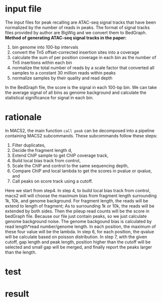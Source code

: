 # input file
The input files for peak recalling are ATAC-seq signal tracks that have been normalized by the number of reads in peaks. The format of signal tracks files provided by author are BigWig and we convert them to BedGraph.
**Method of generating ATAC-seq signal tracks in the paper:**
 1. bin genome into 100-bp intervals
 2. convert the Tn5 offset-corrected insertion sites into a coverage
 3. calculate the sum of per position coverage in each bin as the number of Tn5 insertions within each bin
 4. normalize the total number of reads by a scale factor that converted all samples to a constant 30 million reads within peaks
 5. normalize samples by their quality and read depth

In the BedGraph file, the score is the signal in each 100-bp bin. We can take the average signal of all bins as genome background and calculate the statistical significance for signal in each bin.

# rationale
In MACS2, the main function `call peak` can be decomposed into a pipeline containing MACS2 subcommands. These subcommands follow these steps: 
1. Filter duplicates, 
2. Decide the fragment length d, 
3. Extend ChIP sample to get ChIP coverage track, 
4. Build local bias track from control, 
5. Scale the ChIP and control to the same sequencing depth, 
6. Compare ChIP and local lambda to get the scores in pvalue or qvalue, and 
7. Call peaks on score track using a cutoff. 

Here we start from step4.
In step 4, to build local bias track from control, macs2 will will choose the maximum bias from fragment length surrounding 1k, 10k, and genome background. For fragment length, the reads will be extend to length of fragment; As to surrounding 1k or 10k, the reads will be extended by both sides. Then the pileup read counts will be the score in bedGraph file. Because our file just contain peaks, so we just calculate genome background noise. The genome backgound bias is calculated by read length*read number/genome length. In each position, the maximum of these four value will be the lambda. In step 6, for each position, the qvalue will be calculate based on poisson distribution. In step 7, with the given cutoff, gap length and peak length, position higher than the cutoff will be selected and small gap will be merged, and finally report the peaks larger than the length.  
# test
# result
<!--stackedit_data:
eyJoaXN0b3J5IjpbLTE5Mzk1NjkzNDcsMzc5MzczMzMxLC02OT
U1MjU1NCw3NDY3NzUyNTEsLTE5OTc3NTMyMTcsLTI3MTQ5MDAy
MywtMjEzNDg0MTgxMCwxMDI2OTI5NDMwLC01NjcxNDExMzIsMT
M1MDQ1MjEzLDY2MzgzMDQ3MCwxNTY5NDcyMDg1LC0xMjc3MTY5
MDk4LDEyOTA2Njk0NzMsNzkyNjMxNTQ5LC0xMjQ5MDcwODg4LD
YwMjA5MTM0LC0xMzQ3Mzg4MjUyLC0xMzMxMzAzMjM3LC0zOTk2
NDY2NTVdfQ==
-->